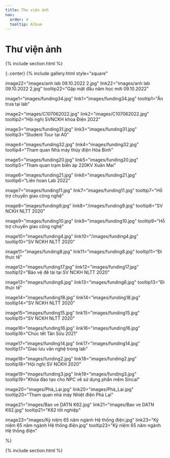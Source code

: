 ```yaml
---
title: Thư viện ảnh
nav:
  order: 4
  tooltip: Album
---
```


# <i class="fas fa-feather-alt"></i>Thư viện ảnh

{% include section.html %}

{:.center}
{% include gallery.html style="square"

image22="images/anh lab 09.10.2022 2.jpg" link22="images/anh lab 09.10.2022 2.jpg" tooltip22="Gặp mặt đầu năm học mới 09.10.2022"

image1="images/funding34.jpg" link1="images/funding34.jpg" tooltip1="Ăn trưa tại lab"

image2="images/C107062022.jpg" link2="images/C107062022.jpg" tooltip2="Hội nghị SVNCKH khoa Điện 2022"

image3="images/funding31.jpg" link3="images/funding31.jpg" tooltip3="Student Tour tại A0"

image4="images/funding32.jpg" link4="images/funding32.jpg" tooltip4="Tham quan Nhà máy thủy điện Hòa Bình"

image5="images/funding20.jpg" link5="images/funding20.jpg" tooltip5="Tham quan trạm biến áp 220KV Xuân Mai"

image6="images/funding21.jpg" link6="images/funding21.jpg" tooltip6="Liên hoan Lab 2022"

image7="images/funding11.jpg" link7="images/funding11.jpg" tooltip7="Hỗ trợ chuyển giao công nghệ"

image8="images/funding9.jpg" link8="/images/funding9.jpg" tooltip8="SV NCKH NLTT 2020"

image9="images/funding10.jpg" link9="images/funding10.jpg" tooltip9="Hỗ trợ chuyển giao công nghệ"

image10="images/funding4.jpg" link10="/images/funding4.jpg" tooltip10="SV NCKH NLTT 2020"

image11="images/funding8.jpg" link11="images/funding8.jpg" tooltip11="Đi thực tế"

image12="images/funding17.jpg" link12="images/funding17.jpg" tooltip12="Bảo vệ đề tài tại SV NCKH NLTT 2020"

image13="images/funding6.jpg" link13="images/funding6.jpg" tooltip13="Đi thực tế"

image14="images/funding18.jpg" link14="images/funding18.jpg" tooltip14="SV NCKH NLTT 2020"

image15="images/funding15.jpg" link15="images/funding15.jpg" tooltip15="SV NCKH NLTT 2020"

image16="images/funding16.jpg" link16="images/funding16.jpg" tooltip16="Chúc tết Tân Sửu 2021"

image17="images/funding14.jpg" link17="images/funding14.jpg" tooltip17="Giao lưu văn nghệ trong lab"

image18="images/funding2.jpg" link18="images/funding2.jpg" tooltip18="Hội nghị SV NCKH 2020"

image19="images/funding3.jpg" link19="images/funding3.jpg" tooltip19="Khóa đào tạo cho NPC về sử dụng phần mềm Sincal"

image20="images/Phả_Lại.jpg" link20="images/Phả_Lại.jpg" tooltip20="Tham quan nhà máy Nhiệt điện Phả Lại"

image21="images/Bao ve DATN K62.jpg" link21="images/Bao ve DATN K62.jpg" tooltip21="K62 tốt nghiệp"

image23="images/Kỷ niệm 65 năm ngành Hệ thống điện.jpg" link23="Kỷ niệm 65 năm ngành Hệ thống điện.jpg" tooltip23="Kỷ niệm 65 năm ngành Hệ thống điện"

 %}

{% include section.html %}
